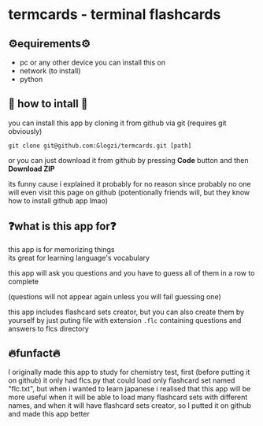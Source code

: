 # termcards - terminal flashcards

## ⚙️equirements⚙️
* pc or any other device you can install this on
* network (to install)
* python

## 🤖 how to intall 🤖 
you can install this app by cloning it from github via git (requires git obviously)

`git clone git@github.com:Glogzi/termcards.git [path]`

or you can just download it from github by pressing **Code** button and then **Download ZIP**

its funny cause i explained it probably for no reason since probably no one will even visit this page on github (potentionally friends will, but they know how to install github app lmao)

## ❓what is this app for❓

this app is for memorizing things\
its great for learning language's vocabulary

this app will ask you questions and you have to guess all of them in a row to complete

(questions will not appear again unless you will fail guessing one)

this app includes flashcard sets creator, but you can also create them by yourself by just puting file with extension `.flc` containing questions and answers to flcs directory

## 🔥funfact🔥
I originally made this app to study for chemistry test, first (before putting it on github) it only had flcs.py that could load only flashcard set named "flc.txt", but when i wanted to learn japanese i realised that this app will be more useful when it will be able to load many flashcard sets with different names, and when it will have flashcard sets creator, so I putted it on github and made this app better